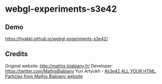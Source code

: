 # webgl-experiments-s3e42

## Demo
https://hyakki.github.io/webgl-experiments-s3e42/

## Credits
Original website: http://mathis-biabiany.fr/
Developer: https://twitter.com/MathisBiabiany
Yuri Artyukh - [#s3e42 ALL YOUR HTML, Particles from Mathis Biabiany website](https://youtu.be/8K5wJeVgjrM)
